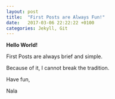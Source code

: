 ```yaml
---
layout: post
title:  "First Posts are Always Fun!"
date:   2017-03-06 22:22:22 +0100
categories: Jekyll, Git
---
```


**Hello World!**

First Posts are always brief and simple.

Because of it, I cannot break the tradition.

Have fun,

Nala
